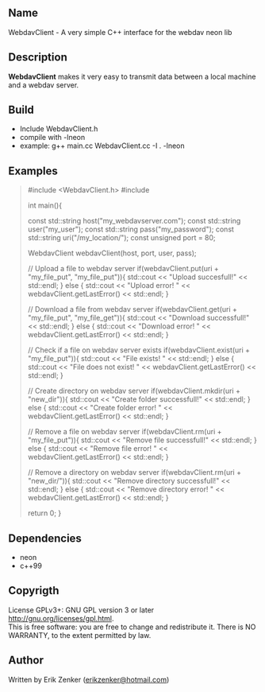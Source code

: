## Name ##
 WebdavClient - A very simple C++ interface for the webdav neon lib

## Description ##
 __WebdavClient__ makes it very easy to transmit data between a local machine
and a webdav server.  

## Build ##
   + Include WebdavClient.h
   + compile with -lneon
   + example: g++ main.cc WebdavClient.cc -I . -lneon

## Examples ##
>#include <WebdavClient.h>
>#include <iostream>
>
>int main(){
>  
>  const std::string host("my_webdavserver.com");
>  const std::string user("my_user");
>  const std::string pass("my_password");
>  const std::string uri("/my_location/");
>  const unsigned port = 80;
>
>  WebdavClient webdavClient(host, port, user, pass);
>
>  // Upload a file to webdav server
>  if(webdavClient.put(uri + "my_file_put", "my_file_put")){
>    std::cout << "Upload succesfull!" << std::endl;
>  }
>  else {
>    std::cout << "Upload error! " << webdavClient.getLastError() << std::endl;
>  }
>
>  // Download a file from webdav server
>  if(webdavClient.get(uri + "my_file_put", "my_file_get")){
>    std::cout << "Download successfull!" << std::endl;
>  }
>  else {
>    std::cout << "Download error! " << webdavClient.getLastError() << std::endl;
>  }
>
>  // Check if a file on webdav server exists
>  if(webdavClient.exist(uri + "my_file_put")){
>    std::cout << "File exists! "  << std::endl;
>  }
>  else {
>    std::cout << "File does not exist! " << webdavClient.getLastError() << std::endl;
>  }
>
>  // Create directory on webdav server
>  if(webdavClient.mkdir(uri + "new_dir")){
>    std::cout << "Create folder successfull!" << std::endl;
>  }
>  else {
>    std::cout << "Create folder error! " << webdavClient.getLastError() << std::endl;
>  }
>
>  // Remove a file on webdav server
>  if(webdavClient.rm(uri + "my_file_put")){
>    std::cout << "Remove file successfull!" << std::endl;
>  }
>  else {
>    std::cout << "Remove file error! " << webdavClient.getLastError() << std::endl;
>  }
>
>  // Remove a directory on webdav server
>  if(webdavClient.rm(uri + "new_dir/")){
>    std::cout << "Remove directory successfull!" << std::endl;
>  }
>  else {
>    std::cout << "Remove directory error! " << webdavClient.getLastError() << std::endl;
>  }
>
>  return 0;
>}
   
## Dependencies ##
 + neon
 + c++99

## Copyrigth
License GPLv3+: GNU GPL version 3 or later <http://gnu.org/licenses/gpl.html>.  
This is free software: you are free to change and redistribute it.  There is NO WARRANTY, to the extent permitted by law.

## Author ##
Written by Erik Zenker (erikzenker@hotmail.com)
